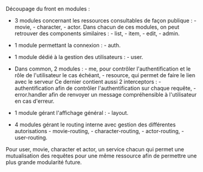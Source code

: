 Découpage du front en modules :

- 3 modules concernant les ressources consultables de façon publique :
      - movie,
      - character,
      - actor.
    Dans chacun de ces modules, on peut retrouver des components similaires :
        - list,
        - item,
        - edit,
        - admin.

- 1 module permettant la connexion :
      - auth.

- 1 module dédié à la gestion des utilisateurs :
      - user.

- Dans common, 2 modules :
      - me, pour contrôler l'authentification et le rôle de l'utilisateur le cas échéant,
      - resource, qui permet de faire le lien avec le serveur
        Ce dernier contient aussi 2 interceptors :
          - authentification afin de contrôler l'authentification sur chaque requête, 
          - error.handler afin de renvoyer un message compréhensible à l'utilisateur en cas d'erreur.

- 1 module gérant l'affichage général :
      - layout.
  
- 4 modules gérant le routing interne avec gestion des différentes autorisations
      - movie-routing,
      - character-routing,
      - actor-routing,
      - user-routing.

Pour user, movie, character et actor, un service chacun qui permet une mutualisation des requêtes 
pour une même ressource afin de permettre une plus grande modularité future.
